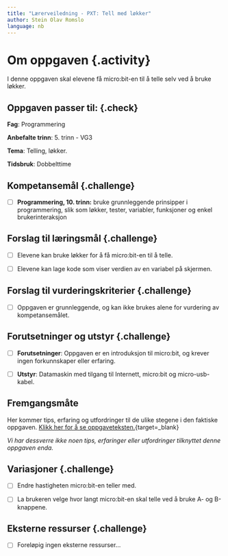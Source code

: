 ```yaml
---
title: "Lærerveiledning - PXT: Tell med løkker"
author: Stein Olav Romslo
language: nb
---
```



# Om oppgaven {.activity}

I denne oppgaven skal elevene få micro:bit-en til å telle selv ved å bruke
løkker.

## Oppgaven passer til: {.check}

__Fag__: Programmering

__Anbefalte trinn__: 5. trinn - VG3

__Tema__: Telling, løkker.

__Tidsbruk__: Dobbelttime

## Kompetansemål {.challenge}

- [ ] __Programmering, 10. trinn:__ bruke grunnleggende prinsipper i
  programmering, slik som løkker, tester, variabler, funksjoner og enkel
  brukerinteraksjon

## Forslag til læringsmål {.challenge}

- [ ] Elevene kan bruke løkker for å få micro:bit-en til å telle.

- [ ] Elevene kan lage kode som viser verdien av en variabel på skjermen.

## Forslag til vurderingskriterier {.challenge}

- [ ] Oppgaven er grunnleggende, og kan ikke brukes alene for vurdering av
  kompetansemålet.

## Forutsetninger og utstyr {.challenge}

- [ ] __Forutsetninger__: Oppgaven er en introduksjon til micro:bit, og krever
  ingen forkunnskaper eller erfaring.

- [ ] __Utstyr__: Datamaskin med tilgang til Internett, micro:bit og
  micro-usb-kabel.

## Fremgangsmåte

Her kommer tips, erfaring og utfordringer til de ulike stegene i den faktiske
oppgaven. [Klikk her for å se
oppgaveteksten.](../pxt_tell_med_lokker/tell_med_lokker.html){target=_blank}

_Vi har dessverre ikke noen tips, erfaringer eller utfordringer tilknyttet denne
oppgaven enda._

## Variasjoner {.challenge}

- [ ] Endre hastigheten micro:bit-en teller med.

- [ ] La brukeren velge hvor langt micro:bit-en skal telle ved å bruke A- og
  B-knappene.

## Eksterne ressurser {.challenge}

- [ ] Foreløpig ingen eksterne ressurser...
